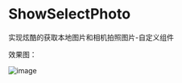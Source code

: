 # ShowSelectPhoto
实现炫酷的获取本地图片和相机拍照图片-自定义组件

效果图：

![image](https://github.com/zhuwentao2150/ShowSelectPhoto/raw/master/666.gif)
